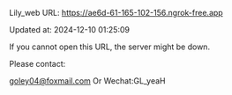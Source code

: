 Lily_web URL: https://ae6d-61-165-102-156.ngrok-free.app

Updated at: 2024-12-10 01:25:09

If you cannot open this URL, the server might be down.

Please contact: 

goley04@foxmail.com Or Wechat:GL_yeaH